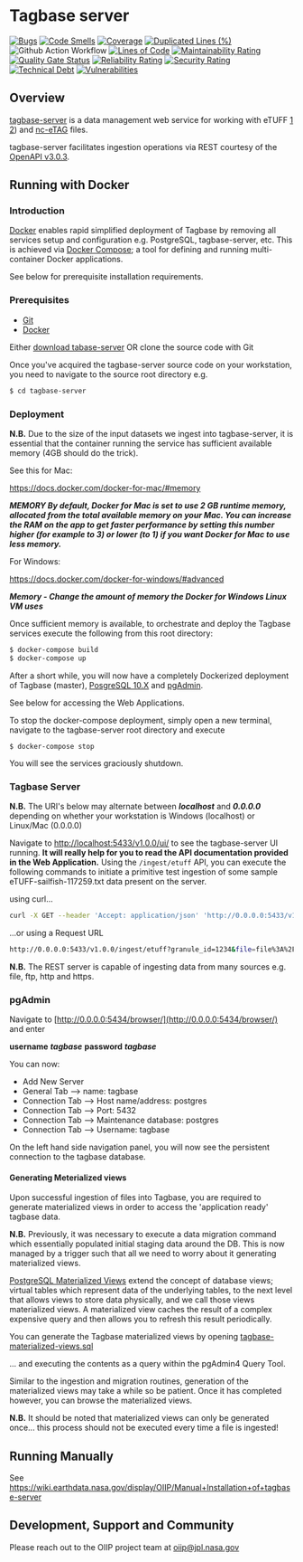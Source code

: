# Tagbase server

[![Bugs](https://sonarcloud.io/api/project_badges/measure?project=tagbase_tagbase-server&metric=bugs)](https://sonarcloud.io/summary/new_code?id=tagbase_tagbase-server)
[![Code Smells](https://sonarcloud.io/api/project_badges/measure?project=tagbase_tagbase-server&metric=code_smells)](https://sonarcloud.io/summary/new_code?id=tagbase_tagbase-server)
[![Coverage](https://sonarcloud.io/api/project_badges/measure?project=tagbase_tagbase-server&metric=coverage)](https://sonarcloud.io/summary/new_code?id=tagbase_tagbase-server)
[![Duplicated Lines (%)](https://sonarcloud.io/api/project_badges/measure?project=tagbase_tagbase-server&metric=duplicated_lines_density)](https://sonarcloud.io/summary/new_code?id=tagbase_tagbase-server)
![Github Action Workflow](https://github.com/tagbase/tagbase-server/actions/workflows/build.yaml/badge.svg)
[![Lines of Code](https://sonarcloud.io/api/project_badges/measure?project=tagbase_tagbase-server&metric=ncloc)](https://sonarcloud.io/summary/new_code?id=tagbase_tagbase-server)
[![Maintainability Rating](https://sonarcloud.io/api/project_badges/measure?project=tagbase_tagbase-server&metric=sqale_rating)](https://sonarcloud.io/summary/new_code?id=tagbase_tagbase-server)
[![Quality Gate Status](https://sonarcloud.io/api/project_badges/measure?project=tagbase_tagbase-server&metric=alert_status)](https://sonarcloud.io/summary/new_code?id=tagbase_tagbase-server)
[![Reliability Rating](https://sonarcloud.io/api/project_badges/measure?project=tagbase_tagbase-server&metric=reliability_rating)](https://sonarcloud.io/summary/new_code?id=tagbase_tagbase-server)
[![Security Rating](https://sonarcloud.io/api/project_badges/measure?project=tagbase_tagbase-server&metric=security_rating)](https://sonarcloud.io/summary/new_code?id=tagbase_tagbase-server)
[![Technical Debt](https://sonarcloud.io/api/project_badges/measure?project=tagbase_tagbase-server&metric=sqale_index)](https://sonarcloud.io/summary/new_code?id=tagbase_tagbase-server)
[![Vulnerabilities](https://sonarcloud.io/api/project_badges/measure?project=tagbase_tagbase-server&metric=vulnerabilities)](https://sonarcloud.io/summary/new_code?id=tagbase_tagbase-server)

## Overview

[tagbase-server](https://github.com/tagbase/tagbase-server) is a data management web service for working with eTUFF [1](https://doi.org/10.6084/m9.figshare.10032848.v4) [2](https://doi.org/10.6084/m9.figshare.10159820.v1.0.0)) and [nc-eTAG](https://github.com/oceandatainterop/nc-eTAG/) files.

tagbase-server facilitates ingestion operations via REST courtesy of the [OpenAPI v3.0.3](https://spec.openapis.org/oas/v3.0.3.html).

## Running with Docker

### Introduction
[Docker](https://www.docker.com/why-docker) enables rapid simplified deployment of Tagbase by removing
all services setup and configuration e.g. PostgreSQL, tagbase-server, etc.
This is achieved via [Docker Compose](https://docs.docker.com/compose/overview/); a tool for defining and
running multi-container Docker applications.

See below for prerequisite installation requirements.

### Prerequisites

* [Git](https://git-scm.com/downloads)
* [Docker](https://www.docker.com/products/docker-desktop)

Either [download tabase-server](https://github.com/tagbase/tagbase-server/raw/master/tagbase-server-master.zip) OR clone the source code with Git

Once you've acquired the tagbase-server source code on your workstation, you need to navigate to the source root directory e.g.

```bash
$ cd tagbase-server
```

### Deployment

**N.B.** Due to the size of the input datasets we ingest into tagbase-server, it is essential that the container running the service has sufficient available memory (4GB should do the trick).

See this for Mac:

https://docs.docker.com/docker-for-mac/#memory


***MEMORY By default, Docker for Mac is set to use 2 GB runtime memory, allocated from the total available memory on your Mac. You can increase the RAM on the app to get faster performance by setting this number higher (for example to 3) or lower (to 1) if you want Docker for Mac to use less memory.***

For Windows:

https://docs.docker.com/docker-for-windows/#advanced

***Memory - Change the amount of memory the Docker for Windows Linux VM uses***

Once sufficient memory is available, to orchestrate and deploy the Tagbase services execute the following from this root directory:

```bash
$ docker-compose build
$ docker-compose up
```

After a short while, you will now have a completely Dockerized deployment of Tagbase (master),
[PosgreSQL 10.X](https://www.postgresql.org) and [pgAdmin](https://www.pgadmin.org).

See below for accessing the Web Applications.

To stop the docker-compose deployment, simply open a new terminal, navigate to the tagbase-server root directory and execute
```
$ docker-compose stop
```
You will see the services graciously shutdown.

### Tagbase Server

**N.B.** The URI's below may alternate between ***localhost*** and ***0.0.0.0*** depending on whether your workstation is Windows (localhost) or Linux/Mac (0.0.0.0)

Navigate to [http://localhost:5433/v1.0.0/ui/](http://0.0.0.0:5433/v1.0.0/ui/)
to see the tagbase-server UI running.
**It will really help for you to read the API documentation provided in the Web Application.**
Using the `/ingest/etuff` API, you can execute the following commands to initiate a primitive test
ingestion of some sample eTUFF-sailfish-117259.txt data present on the server.

using curl...

```bash
curl -X GET --header 'Accept: application/json' 'http://0.0.0.0:5433/v1.0.0/ingest/etuff?granule_id=1234&file=file%3A%2F%2F%2Fusr%2Fsrc%2Fapp%2Fdata%2FeTUFF-sailfish-117259.txt'
```

...or using a Request URL

```bash
http://0.0.0.0:5433/v1.0.0/ingest/etuff?granule_id=1234&file=file%3A%2F%2F%2Fusr%2Fsrc%2Fapp%2Fdata%2FeTUFF-sailfish-117259.txt
```

**N.B.** The REST server is capable of ingesting data from many sources e.g. file, ftp, http and https.

### pgAdmin

Navigate to [http://0.0.0.0:5434/browser/](http://0.0.0.0:5434/browser/) and enter

**username** ***tagbase***
**password** ***tagbase***

You can now:

* Add New Server
* General Tab --> name: tagbase
* Connection Tab --> Host name/address: postgres
* Connection Tab --> Port: 5432
* Connection Tab --> Maintenance database: postgres
* Connection Tab --> Username: tagbase

On the left hand side navigation panel, you will now see the persistent connection to the tagbase database.

#### Generating Meterialized views

Upon successful ingestion of files into Tagbase, you are required to generate materialized views in order to
access the 'application ready' tagbase data.

**N.B.** Previously, it was necessary to execute a data migration command which essentially
populated initial staging data around the DB. This is now managed by a trigger such that
all we need to worry about it generating materialized views.

[PostgreSQL Materialized Views](https://www.postgresql.org/docs/current/static/rules-materializedviews.html)
extend the concept of database views; virtual tables which represent data of the underlying tables,
to the next level that allows views to store data physically, and we call those views materialized views.
A materialized view caches the result of a complex expensive query and then allows you to refresh this result periodically.

You can generate the Tagbase materialized views by opening [tagbase-materialized-views.sql](https://github.com/tagbase/tagbase-server/blob/main/services/postgres/sqldb/tagbase-materialized-views.sql)

... and executing the contents as a query within the pgAdmin4 Query Tool.

Similar to the ingestion and migration routines, generation of the materialized views may take a while so be patient. Once it has completed however, you can browse the materialized views.

**N.B.** It should be noted that materialized views can only be generated once... this process should not be executed every time a file is ingested!

## Running Manually

See https://wiki.earthdata.nasa.gov/display/OIIP/Manual+Installation+of+tagbase-server

## Development, Support and Community
Please reach out to the OIIP project team at <oiip@jpl.nasa.gov>

